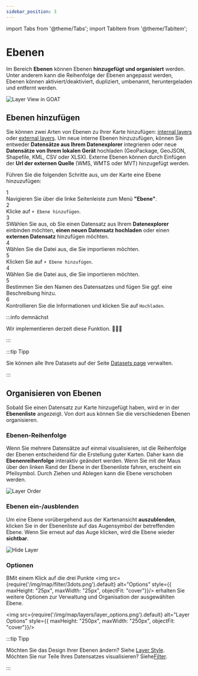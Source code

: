 ```yaml
---
sidebar_position: 3
---
```



import Tabs from '@theme/Tabs';
import TabItem from '@theme/TabItem';


# Ebenen

Im Bereich **Ebenen** können Ebenen **hinzugefügt und organisiert** werden. Unter anderem kann die Reihenfolge der Ebenen angepasst werden, Ebenen können aktiviert/deaktiviert, dupliziert, umbenannt, heruntergeladen und entfernt werden.

<div style={{ display: 'flex', flexDirection: 'column', alignItems: 'center' }}>
  <img src={require('/img/map/layers/overview.png').default} alt="Layer View in GOAT" style={{ maxHeight: "auto", maxWidth: "auto", objectFit: "cover"}}/>
</div> 

## Ebenen hinzufügen

Sie können zwei Arten von Ebenen zu Ihrer Karte hinzufügen: [internal layers](../data/dataset_types) oder [external layers](../data/dataset_types). Um neue interne Ebenen hinzuzufügen, können Sie entweder **Datensätze aus Ihrem Datenexplorer** integrieren oder neue **Datensätze von Ihrem lokalen Gerät** hochladen (GeoPackage, GeoJSON, Shapefile, KML, CSV oder XLSX). Externe Ebenen können durch Einfügen der **Url der externen Quelle** (WMS, WMTS oder MVT) hinzugefügt werden. 

Führen Sie die folgenden Schritte aus, um der Karte eine Ebene hinzuzufügen: 

<div class="step">
  <div class="step-number">1</div>
  <div class="content">Navigieren Sie über die linke Seitenleiste zum Menü <b>"Ebene"</b>.</div>
</div>

<div class="step">
  <div class="step-number">2</div>
  <div class="content">Klicke auf <code>+ Ebene hinzufügen</code>. </div>
</div>

<div class="step">
  <div class="step-number">3</div>
  <div class="content">SWählen Sie aus, ob Sie einen Datensatz aus Ihrem  <b>Datenexplorer</b> einbinden möchten,  <b>einen neuen Datensatz hochladen</b> oder einen <b>externen Datensatz</b> hinzufügen möchten.</div>
</div>

<Tabs>
  <TabItem value="Dataset Explorer" label="Dataset Explorer" default className="tabItemBox">


<div class="step">
  <div class="step-number">4</div>
  <div class="content">Wählen Sie die Datei aus, die Sie importieren möchten.</div>
</div>

<div class="step">
  <div class="step-number">5</div>
  <div class="content">Klicken Sie auf <code>+ Ebene hinzufügen</code>.</div>
</div>


</TabItem>
<TabItem value="Dataset Upload" label="Dataset Upload" className="tabItemBox">


<div class="step">
  <div class="step-number">4</div>
  <div class="content">Wählen Sie die Datei aus, die Sie importieren möchten.</div>
</div>

<div class="step">
  <div class="step-number">5</div>
  <div class="content">Bestimmen Sie den Namen des Datensatzes und fügen Sie ggf. eine Beschreibung hinzu.</div>
</div>

<div class="step">
  <div class="step-number">6</div>
  <div class="content">Kontrollieren Sie die Informationen und klicken Sie auf <code>Hochladen</code>.</div>
</div>

  </TabItem>
  <TabItem value="Dataset External" label="Dataset External" className="tabItemBox">

:::info demnächst

Wir implementieren derzeit diese Funktion.  🧑🏻‍💻

:::


  </TabItem>
</Tabs>

:::tip Tipp

 Sie können alle Ihre Datasets auf der Seite [Datasets page](../workspace/datasets) verwalten. 

:::

## Organisieren von Ebenen

Sobald Sie einen Datensatz zur Karte hinzugefügt haben, wird er in der **Ebenenliste** angezeigt. Von dort aus können Sie die verschiedenen Ebenen organisieren.

### Ebenen-Reihenfolge

Wenn Sie mehrere Datensätze auf einmal visualisieren, ist die Reihenfolge der Ebenen entscheidend für die Erstellung guter Karten. Daher kann die **Ebenenreihenfolge** interaktiv geändert werden.
Wenn Sie mit der Maus über den linken Rand der Ebene in der Ebenenliste fahren, erscheint ein Pfeilsymbol. Durch Ziehen und Ablegen kann die Ebene verschoben werden. 

<div style={{ display: 'flex', flexDirection: 'column', alignItems: 'center'}}>
  <img src={require('/img/map/layers/layer_order.gif').default} alt="Layer Order" style={{ maxHeight: "600px", maxWidth: "600px", objectFit: "cover"}}/>
</div> 

### Ebenen ein-/ausblenden

Um eine Ebene vorübergehend aus der Kartenansicht **auszublenden**, klicken Sie in der Ebenenliste auf das Augensymbol der betreffenden Ebene. Wenn Sie erneut auf das Auge klicken, wird die Ebene wieder **sichtbar**.

<div style={{ display: 'flex', flexDirection: 'column', alignItems: 'center'}}>
  <img src={require('/img/map/layers/hide_layers.gif').default} alt="Hide Layer" style={{ maxHeight: "600px", maxWidth: "600px", objectFit: "cover"}}/>
</div> 

### Optionen


BMit einem Klick auf die drei Punkte <img src={require('/img/map/filter/3dots.png').default} alt="Options" style={{ maxHeight: "25px", maxWidth: "25px", objectFit: "cover"}}/> erhalten Sie weitere Optionen zur Verwaltung und Organisation der ausgewählten Ebene.


<img src={require('/img/map/layers/layer_options.png').default} alt="Layer Options" style={{ maxHeight: "250px", maxWidth: "250px", objectFit: "cover"}}/> 


:::tip Tipp

Möchten Sie das Design Ihrer Ebenen ändern? Siehe [Layer Style](../category/layer-styling).  
Möchten Sie nur Teile Ihres Datensatzes visualisieren? Siehe[Filter](../map/filter). 

:::